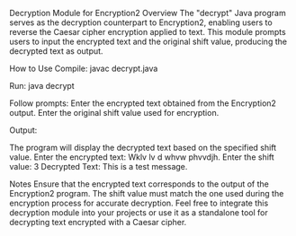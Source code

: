 Decryption Module for Encryption2
Overview
The "decrypt" Java program serves as the decryption counterpart to Encryption2, enabling users to reverse the Caesar cipher encryption applied to text. This module prompts users to input the encrypted text and the original shift value, producing the decrypted text as output.

How to Use
Compile:
javac decrypt.java

Run:
java decrypt

Follow prompts:
Enter the encrypted text obtained from the Encryption2 output.
Enter the original shift value used for encryption.

Output:

The program will display the decrypted text based on the specified shift value.
Enter the encrypted text: Wklv lv d whvw phvvdjh.
Enter the shift value: 3
Decrypted Text: This is a test message.

Notes
Ensure that the encrypted text corresponds to the output of the Encryption2 program.
The shift value must match the one used during the encryption process for accurate decryption.
Feel free to integrate this decryption module into your projects or use it as a standalone tool for decrypting text encrypted with a Caesar cipher.
